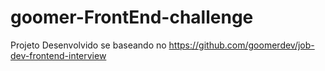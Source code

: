 # goomer-FrontEnd-challenge
Projeto Desenvolvido se baseando no https://github.com/goomerdev/job-dev-frontend-interview
